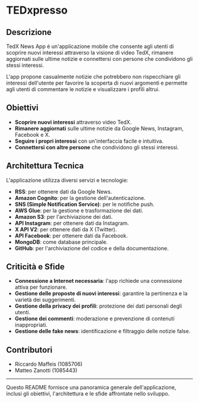 # TEDxpresso

## Descrizione
TedX News App è un'applicazione mobile che consente agli utenti di scoprire nuovi interessi attraverso la visione di video TedX, rimanere aggiornati sulle ultime notizie e connettersi con persone che condividono gli stessi interessi.

L'app propone casualmente notizie che potrebbero non rispecchiare gli interessi dell'utente per favorire la scoperta di nuovi argomenti e permette agli utenti di commentare le notizie e visualizzare i profili altrui.

## Obiettivi
- **Scoprire nuovi interessi** attraverso video TedX.
- **Rimanere aggiornati** sulle ultime notizie da Google News, Instagram, Facebook e X.
- **Seguire i propri interessi** con un'interfaccia facile e intuitiva.
- **Connettersi con altre persone** che condividono gli stessi interessi.

## Architettura Tecnica
L'applicazione utilizza diversi servizi e tecnologie:
- **RSS**: per ottenere dati da Google News.
- **Amazon Cognito**: per la gestione dell'autenticazione.
- **SNS (Simple Notification Service)**: per le notifiche push.
- **AWS Glue**: per la gestione e trasformazione dei dati.
- **Amazon S3**: per l'archiviazione dei dati.
- **API Instagram**: per ottenere dati da Instagram.
- **X API V2**: per ottenere dati da X (Twitter).
- **API Facebook**: per ottenere dati da Facebook.
- **MongoDB**: come database principale.
- **GitHub**: per l'archiviazione del codice e della documentazione.

## Criticità e Sfide
- **Connessione a Internet necessaria**: l'app richiede una connessione attiva per funzionare.
- **Gestione delle proposte di nuovi interessi**: garantire la pertinenza e la varietà dei suggerimenti.
- **Gestione della privacy dei profili**: protezione dei dati personali degli utenti.
- **Gestione dei commenti**: moderazione e prevenzione di contenuti inappropriati.
- **Gestione delle fake news**: identificazione e filtraggio delle notizie false.

## Contributori
- Riccardo Maffeis (1085706)
- Matteo Zanotti (1085443)

---
Questo README fornisce una panoramica generale dell'applicazione, inclusi gli obiettivi, l'architettura e le sfide affrontate nello sviluppo.

